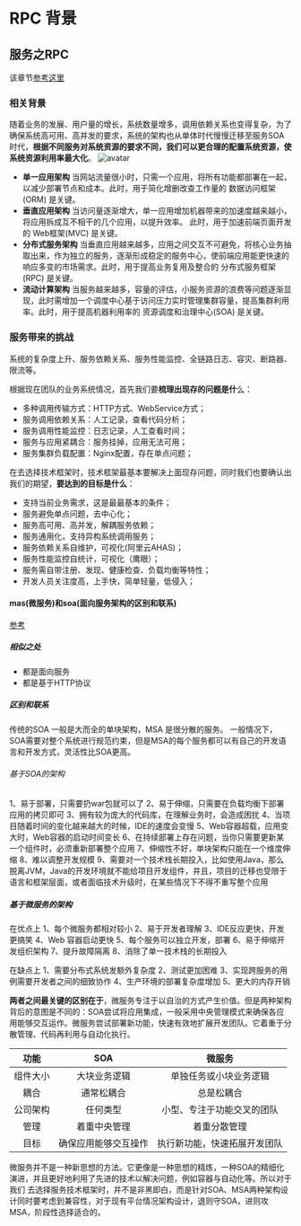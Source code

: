 # RPC 背景
## 服务之RPC
该章节[参考这里](https://juejin.im/post/5a5ee63d518825732914748c)
### 相关背景
随着业务的发展、用户量的增长，系统数量增多，调用依赖关系也变得复杂，为了确保系统高可用、高并发的要求，系统的架构也从单体时代慢慢迁移至服务SOA时代，**根据不同服务对系统资源的要求不同，我们可以更合理的配置系统资源，使系统资源利用率最大化**。
![avatar](https://user-gold-cdn.xitu.io/2018/1/17/16102b35e64b0107?imageView2/0/w/1280/h/960/ignore-error/1)
- **单一应用架构** 当网站流量很小时，只需一个应用，将所有功能都部署在一起，以减少部署节点和成本。此时，用于简化增删改查工作量的 数据访问框架(ORM) 是关键。
- **垂直应用架构** 当访问量逐渐增大，单一应用增加机器带来的加速度越来越小，将应用拆成互不相干的几个应用，以提升效率。
此时，用于加速前端页面开发的 Web框架(MVC) 是关键。
- **分布式服务架构**
当垂直应用越来越多，应用之间交互不可避免，将核心业务抽取出来，作为独立的服务，逐渐形成稳定的服务中心，使前端应用能更快速的响应多变的市场需求。此时，用于提高业务复用及整合的 分布式服务框架(RPC) 是关键。
- **流动计算架构**
当服务越来越多，容量的评估，小服务资源的浪费等问题逐渐显现，此时需增加一个调度中心基于访问压力实时管理集群容量，提高集群利用率。此时，用于提高机器利用率的 资源调度和治理中心(SOA) 是关键。

### 服务带来的挑战
系统的复杂度上升、服务依赖关系、服务性能监控、全链路日志、容灾、断路器、限流等。

根据现在团队的业务系统情况，首先我们要**梳理出现存的问题是什**么：
- 多种调用传输方式：HTTP方式、WebService方式；
- 服务调用依赖关系：人工记录，查看代码分析；
- 服务调用性能监控：日志记录，人工查看时间；
- 服务与应用紧耦合：服务挂掉，应用无法可用；
- 服务集群负载配置：Nginx配置，存在单点问题；

在去选择技术框架时，技术框架最基本要解决上面现存问题，同时我们也要确认出我们的期望，**要达到的目标是什么**：
- 支持当前业务需求，这是最最基本的条件；
- 服务避免单点问题，去中心化；
- 服务高可用、高并发，解耦服务依赖；
- 服务通用化，支持异构系统调用服务；
- 服务依赖关系自维护，可视化(阿里云AHAS)；
- 服务性能监控自统计，可视化（鹰眼）；
- 服务需自带注册、发现、健康检查、负载均衡等特性；
- 开发人员关注度高，上手快，简单轻量，低侵入；

#### mas(微服务)和soa(面向服务架构的区别和联系)
[参考](https://blog.csdn.net/qq_15071263/article/details/84027556)
##### 相似之处
- 都是面向服务
- 都是基于HTTP协议

##### 区别和联系
传统的SOA 一般是大而全的单块架构，MSA 是很分散的服务。
一般情况下，SOA需要对整个系统进行规范约束，但是MSA的每个服务都可以有自己的开发语言和开发方式，灵活性比SOA更高。

###### 基于SOA的架构
1、易于部署，只需要扔war包就可以了
2、易于伸缩，只需要在负载均衡下部署应用的拷贝即可
3、拥有较为庞大的代码库，在理解业务时，会造成困扰
4、当项目随着时间的变化越来越大的时候，IDE的速度会变慢
5、Web容器超载，应用变大时，Web容器的启动时间变长
6、在持续部署上存在问题，当你只需要更新某一个组件时，必须重新部署整个应用
7、伸缩性不好，单块架构只能在一个维度伸缩
8、难以调整开发规模
9、需要对一个技术栈长期投入，比如使用Java，那么脱离JVM，Java的开发环境就不能给项目开发组件，并且，项目的迁移也受限于语言和框架层面，或者面临技术升级时，在某些情况下不得不重写整个应用

##### 基于微服务的架构
在优点上
1、每个微服务都相对较小
2、易于开发者理解
3、IDE反应更快，开发更搞笑
4、Web 容器启动更快
5、每个服务可以独立开发，部署
6、易于伸缩开发组织架构
7、提升故障隔离
8、消除了单一技术栈的长期投入

在缺点上
1、需要分布式系统发额外复杂度
2、测试更加困难
3、实现跨服务的用例需要开发者之间的细致协作
4、生产环境的部署复杂度增加
5、更大的内存开销

**两者之间最关键的区别在于**，微服务专注于以自治的方式产生价值。但是两种架构背后的意图是不同的：SOA尝试将应用集成，一般采用中央管理模式来确保各应用能够交互运作。微服务尝试部署新功能，快速有效地扩展开发团队。它着重于分散管理、代码再利用与自动化执行。

功能 | SOA | 微服务
:-: | :-: | :-:
组件大小 | 大块业务逻辑 | 单独任务或小块业务逻辑
耦合 | 通常松耦合| 总是松耦合
公司架构 | 任何类型 | 小型、专注于功能交叉的团队
管理 | 着重中央管理 | 着重分散管理
目标 | 确保应用能够交互操作 | 执行新功能，快速拓展开发团队

微服务并不是一种新思想的方法。它更像是一种思想的精炼，一种SOA的精细化演进，并且更好地利用了先进的技术以解决问题，例如容器与自动化等。所以对于我们 去选择服务技术框架时，并不是非黑即白，而是针对SOA、MSA两种架构设计同时要考虑到兼容性，对于现有平台情况架构设计，退则守SOA，进则攻MSA，阶段性选择适合的。